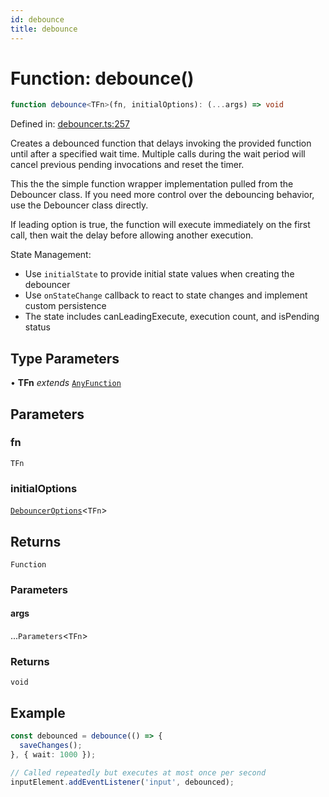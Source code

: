 ```yaml
---
id: debounce
title: debounce
---
```


<!-- DO NOT EDIT: this page is autogenerated from the type comments -->

# Function: debounce()

```ts
function debounce<TFn>(fn, initialOptions): (...args) => void
```

Defined in: [debouncer.ts:257](https://github.com/TanStack/pacer/blob/main/packages/pacer/src/debouncer.ts#L257)

Creates a debounced function that delays invoking the provided function until after a specified wait time.
Multiple calls during the wait period will cancel previous pending invocations and reset the timer.

This the the simple function wrapper implementation pulled from the Debouncer class. If you need
more control over the debouncing behavior, use the Debouncer class directly.

If leading option is true, the function will execute immediately on the first call, then wait the delay
before allowing another execution.

State Management:
- Use `initialState` to provide initial state values when creating the debouncer
- Use `onStateChange` callback to react to state changes and implement custom persistence
- The state includes canLeadingExecute, execution count, and isPending status

## Type Parameters

• **TFn** *extends* [`AnyFunction`](../../type-aliases/anyfunction.md)

## Parameters

### fn

`TFn`

### initialOptions

[`DebouncerOptions`](../../interfaces/debounceroptions.md)\<`TFn`\>

## Returns

`Function`

### Parameters

#### args

...`Parameters`\<`TFn`\>

### Returns

`void`

## Example

```ts
const debounced = debounce(() => {
  saveChanges();
}, { wait: 1000 });

// Called repeatedly but executes at most once per second
inputElement.addEventListener('input', debounced);
```

